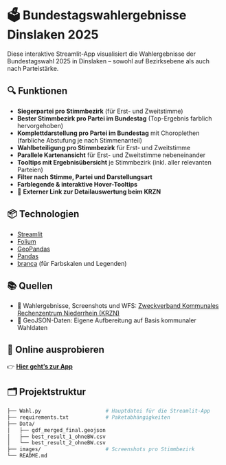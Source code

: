 # 🗳️ Bundestagswahlergebnisse Dinslaken 2025

Diese interaktive Streamlit-App visualisiert die Wahlergebnisse der Bundestagswahl 2025 in Dinslaken – sowohl auf Bezirksebene als auch nach Parteistärke.

## 🔍 Funktionen

- **Siegerpartei pro Stimmbezirk** (für Erst- und Zweitstimme)
- **Bester Stimmbezirk pro Partei im Bundestag** (Top-Ergebnis farblich hervorgehoben)
- **Komplettdarstellung pro Partei im Bundestag** mit Choroplethen (farbliche Abstufung je nach Stimmenanteil)
- **Wahlbeteiligung pro Stimmbezirk** für Erst- und Zweitstimme
- **Parallele Kartenansicht** für Erst- und Zweitstimme nebeneinander
- **Tooltips mit Ergebnisübersicht** je Stimmbezirk (inkl. aller relevanten Parteien)
- **Filter nach Stimme, Partei und Darstellungsart**
- **Farblegende & interaktive Hover-Tooltips**
- 🔗 **Externer Link zur Detailauswertung beim KRZN**

## 📦 Technologien

- [Streamlit](https://streamlit.io)
- [Folium](https://python-visualization.github.io/folium/)
- [GeoPandas](https://geopandas.org/)
- [Pandas](https://pandas.pydata.org/)
- [branca](https://python-visualization.github.io/branca/) (für Farbskalen und Legenden)

## 📚 Quellen

- 🔗 Wahlergebnisse, Screenshots und WFS: [Zweckverband Kommunales Rechenzentrum Niederrhein (KRZN)](https://wahl.krzn.de/bw2025/wep310/navi/310-305-BW-STMM-1.html)
- 📎 GeoJSON-Daten: Eigene Aufbereitung auf Basis kommunaler Wahldaten

## 🚀 Online ausprobieren

👉 **[Hier geht’s zur App](https://bundestagswahldinslaken.streamlit.app/)**

## 🗂️ Projektstruktur

```bash
├── Wahl.py                     # Hauptdatei für die Streamlit-App
├── requirements.txt            # Paketabhängigkeiten
├── Data/
│   ├── gdf_merged_final.geojson
│   ├── best_result_1_ohneBW.csv
│   └── best_result_2_ohneBW.csv
├── images/                     # Screenshots pro Stimmbezirk
└── README.md
